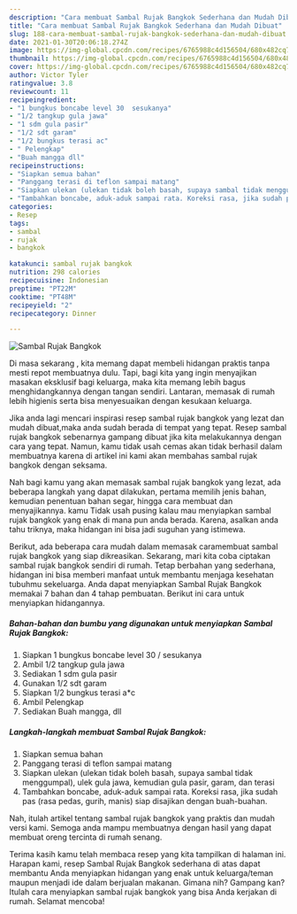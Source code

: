 ```yaml
---
description: "Cara membuat Sambal Rujak Bangkok Sederhana dan Mudah Dibuat"
title: "Cara membuat Sambal Rujak Bangkok Sederhana dan Mudah Dibuat"
slug: 188-cara-membuat-sambal-rujak-bangkok-sederhana-dan-mudah-dibuat
date: 2021-01-30T20:06:18.274Z
image: https://img-global.cpcdn.com/recipes/6765988c4d156504/680x482cq70/sambal-rujak-bangkok-foto-resep-utama.jpg
thumbnail: https://img-global.cpcdn.com/recipes/6765988c4d156504/680x482cq70/sambal-rujak-bangkok-foto-resep-utama.jpg
cover: https://img-global.cpcdn.com/recipes/6765988c4d156504/680x482cq70/sambal-rujak-bangkok-foto-resep-utama.jpg
author: Victor Tyler
ratingvalue: 3.8
reviewcount: 11
recipeingredient:
- "1 bungkus boncabe level 30  sesukanya"
- "1/2 tangkup gula jawa"
- "1 sdm gula pasir"
- "1/2 sdt garam"
- "1/2 bungkus terasi ac"
- " Pelengkap"
- "Buah mangga dll"
recipeinstructions:
- "Siapkan semua bahan"
- "Panggang terasi di teflon sampai matang"
- "Siapkan ulekan (ulekan tidak boleh basah, supaya sambal tidak menggumpal), ulek gula jawa, kemudian gula pasir, garam, dan terasi"
- "Tambahkan boncabe, aduk-aduk sampai rata. Koreksi rasa, jika sudah pas (rasa pedas, gurih, manis) siap disajikan dengan buah-buahan."
categories:
- Resep
tags:
- sambal
- rujak
- bangkok

katakunci: sambal rujak bangkok 
nutrition: 298 calories
recipecuisine: Indonesian
preptime: "PT22M"
cooktime: "PT48M"
recipeyield: "2"
recipecategory: Dinner

---
```



![Sambal Rujak Bangkok](https://img-global.cpcdn.com/recipes/6765988c4d156504/680x482cq70/sambal-rujak-bangkok-foto-resep-utama.jpg)

Di masa  sekarang , kita memang dapat membeli hidangan praktis tanpa mesti repot membuatnya dulu. Tapi, bagi kita yang ingin menyajikan masakan eksklusif bagi keluarga, maka kita memang lebih bagus menghidangkannya dengan tangan sendiri. Lantaran, memasak di rumah lebih higienis serta bisa menyesuaikan dengan kesukaan keluarga.

Jika anda lagi mencari inspirasi resep sambal rujak bangkok yang lezat dan mudah dibuat,maka anda sudah berada di tempat yang tepat. Resep sambal rujak bangkok  sebenarnya gampang dibuat jika kita melakukannya dengan cara yang tepat. Namun, kamu tidak usah cemas akan tidak berhasil dalam membuatnya 
karena di artikel ini kami akan membahas sambal rujak bangkok dengan seksama.  



Nah bagi kamu yang akan memasak sambal rujak bangkok yang lezat, ada beberapa langkah yang dapat dilakukan, pertama memilih jenis bahan, kemudian penentuan bahan segar, hingga cara membuat dan menyajikannya. kamu Tidak usah pusing kalau mau menyiapkan sambal rujak bangkok yang enak di mana pun anda berada. Karena, asalkan anda  tahu triknya, maka hidangan ini bisa jadi suguhan yang istimewa.

Berikut, ada beberapa cara mudah dalam memasak caramembuat sambal rujak bangkok yang siap dikreasikan. Sekarang, mari kita coba ciptakan sambal rujak bangkok sendiri di rumah. Tetap berbahan yang sederhana, hidangan ini bisa memberi manfaat untuk membantu menjaga kesehatan tubuhmu sekeluarga. Anda dapat menyiapkan Sambal Rujak Bangkok memakai 7 bahan dan 4 tahap pembuatan. Berikut ini cara untuk menyiapkan hidangannya.

<!--inarticleads1-->

##### Bahan-bahan dan bumbu yang digunakan untuk menyiapkan Sambal Rujak Bangkok:

1. Siapkan 1 bungkus boncabe level 30 / sesukanya
1. Ambil 1/2 tangkup gula jawa
1. Sediakan 1 sdm gula pasir
1. Gunakan 1/2 sdt garam
1. Siapkan 1/2 bungkus terasi a*c
1. Ambil  Pelengkap
1. Sediakan Buah mangga, dll




<!--inarticleads2-->

##### Langkah-langkah membuat Sambal Rujak Bangkok:

1. Siapkan semua bahan
1. Panggang terasi di teflon sampai matang
1. Siapkan ulekan (ulekan tidak boleh basah, supaya sambal tidak menggumpal), ulek gula jawa, kemudian gula pasir, garam, dan terasi
1. Tambahkan boncabe, aduk-aduk sampai rata. Koreksi rasa, jika sudah pas (rasa pedas, gurih, manis) siap disajikan dengan buah-buahan.




Nah, itulah artikel tentang  sambal rujak bangkok  yang praktis dan mudah versi kami. Semoga anda mampu membuatnya dengan hasil yang dapat membuat oreng tercinta di rumah senang. 

Terima kasih kamu telah membaca resep yang kita tampilkan di halaman ini. Harapan kami, resep  Sambal Rujak Bangkok sederhana di atas dapat membantu Anda menyiapkan hidangan yang enak untuk keluarga/teman maupun menjadi ide dalam berjualan makanan. Gimana nih? Gampang kan? Itulah cara menyiapkan sambal rujak bangkok yang bisa Anda kerjakan di rumah. Selamat mencoba!


